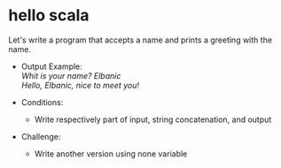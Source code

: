 # hello scala

Let's write a program that accepts a name and prints a greeting with the name.

* Output Example:
  <br>*Whit is your name? Elbanic*
  <br>*Hello, Elbanic, nice to meet you!*

* Conditions:
	* Write respectively part of input, string concatenation, and output

* Challenge:
	* Write another version using none variable
